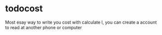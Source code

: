 # todocost
Most esay way to write you cost with calculate l, you can create a account to read at another phone or computer

